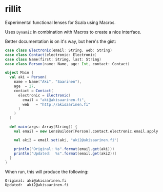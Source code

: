 rillit
======

Experimental functional lenses for Scala using Macros.

Uses `Dynamic` in combination with Macros to create a nice interface.

Better documentation is on it's way, but here's the gist:

```scala
case class Electronic(email: String, web: String)
case class Contact(electronic: Electronic)
case class Name(first: String, last: String)
case class Person(name: Name, age: Int, contact: Contact)

object Main {
  val aki = Person(
    name = Name("Aki", "Saarinen"),
    age  = 27,
    contact = Contact(
      electronic = Electronic(
        email = "aki@akisaarinen.fi",
        web   = "http://akisaarinen.fi"
      )
    )
  )

  def main(args: Array[String]) {
    val email = new LensBuilder[Person].contact.electronic.email.apply

    val aki2 = email.set(aki, "aki2@akisaarinen.fi")

    println("Original: %s".format(email.get(aki)))
    println("Updated:  %s".format(email.get(aki2)))
  }
}
```

When run, this will produce the following: 

```
Original: aki@akisaarinen.fi
Updated:  aki2@akisaarinen.fi
```
